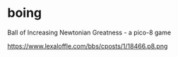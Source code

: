 # boing
Ball of Increasing Newtonian Greatness - a pico-8 game

https://www.lexaloffle.com/bbs/cposts/1/18466.p8.png
